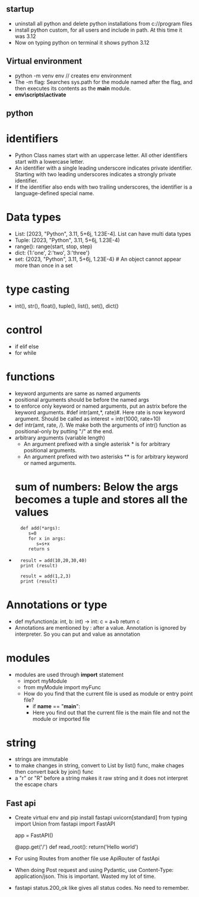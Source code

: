 ## startup
- uninstall all python and delete python installations from c://program files
- install python custom, for all users and include in path. At this time it was 3.12
- Now on typing python on terminal it shows python 3.12

## Virtual environment
- python -m venv env // creates env environment
- The -m flag: Searches sys.path for the module named after the flag, and then executes its contents as the __main__ module. 
- **env\scripts\activate**

## python
# identifiers
- Python Class names start with an uppercase letter. All other identifiers start with a lowercase letter.
- An identifier with a single leading underscore indicates private identifier. Starting with two leading underscores indicates a strongly private identifier.
- If the identifier also ends with two trailing underscores, the identifier is a language-defined special name.

# Data types
- List: [2023, "Python", 3.11, 5+6j, 1.23E-4]. List can have multi data types
- Tuple: (2023, "Python", 3.11, 5+6j, 1.23E-4)
- range(): range(start, stop, step)
- dict: {1:'one', 2:'two', 3:'three'}
- set: {2023, "Python", 3.11, 5+6j, 1.23E-4} # An object cannot appear more than once in a set

# type casting
- int(), str(), float(), tuple(), list(), set(), dict()

# control
- if elif else
- for while

# functions
- keyword arguments are same as named arguments
- positional arguments should be before the named args
- to enforce only keyword or named arguments, put an astrix before the keyword arguments. #def intr(amt,*, rate)#. Here rate is now keyword argument. Should be called as interest = intr(1000, rate=10)
- def intr(amt, rate, /). We make both the arguments of intr() function as positional-only by putting "/" at the end.
- arbitrary arguments (variable length)
	- An argument prefixed with a single asterisk * is for arbitrary positional arguments.
	- An argument prefixed with two asterisks ** is for arbitrary keyword or named arguments.
	# sum of numbers: Below the args becomes a tuple and stores all the values
		def add(*args):
		   s=0
		   for x in args:
		      s=s+x
		   return s
-		   
		result = add(10,20,30,40)
		print (result)

		result = add(1,2,3)
		print (result)
# Annotations or type
- def myfunction(a: int, b: int) -> int:
	c = a+b
	return c
- Annotations are mentioned by : after a value. Annotation is ignored by interpreter. So you can put and value as annotation

# modules
- modules are used through **import** statement
	- import myModule
	- from myModule import myFunc
	- How do you find that the current file is used as module or entry point file?
		- if __name__ == "__main__":
		- Here you find out that the current file is the main file and not the module or imported file
# string
- strings are immutable
- to make changes in string, convert to List by list() func, make chages then convert back by join() func
- a "r" or "R" before a string makes it raw string and it does not interpret the escape chars

## Fast api
- Create virtual env and pip install fastapi uvicorn[standard]
	from typing import Union
	from fastapi import FastAPI

	app = FastAPI()

	@app.get('/')
	def read_root():
	    return('Hello world')
- For using Routes from another file use ApiRouter of fastApi
- When doing Post request and using Pydantic, use Content-Type: application/json. This is important. Wasted my lot of time.
- fastapi status.200_ok like gives all status codes. No need to remember.